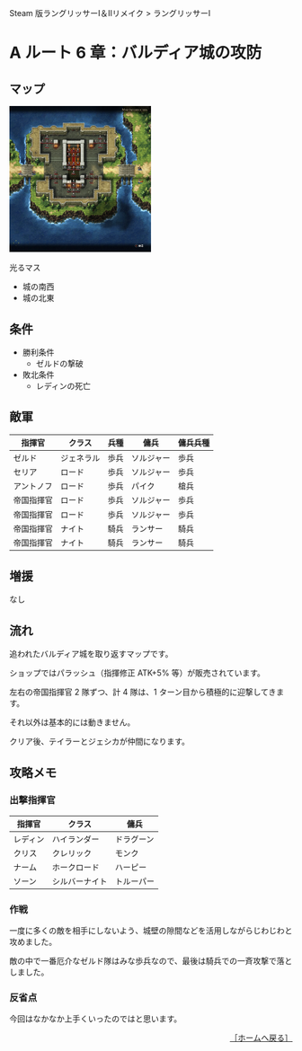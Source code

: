 Steam 版ラングリッサーⅠ＆Ⅱリメイク > ラングリッサーⅠ

# A ルート 6 章：バルディア城の攻防

## マップ

<div>
  <img src="../images/Chapter6A/Map6A.jpg" width="50%">
</div>

光るマス
- 城の南西
- 城の北東

## 条件

- 勝利条件
    - ゼルドの撃破
- 敗北条件
    - レディンの死亡

## 敵軍

|指揮官|クラス|兵種|傭兵|傭兵兵種|
|---|---|---|---|---|
|ゼルド|ジェネラル|歩兵|ソルジャー|歩兵|
|セリア|ロード|歩兵|ソルジャー|歩兵|
|アントノフ|ロード|歩兵|パイク|槍兵|
|帝国指揮官|ロード|歩兵|ソルジャー|歩兵|
|帝国指揮官|ロード|歩兵|ソルジャー|歩兵|
|帝国指揮官|ナイト|騎兵|ランサー|騎兵|
|帝国指揮官|ナイト|騎兵|ランサー|騎兵|

## 増援

なし

## 流れ

追われたバルディア城を取り返すマップです。

ショップではパラッシュ（指揮修正 ATK+5% 等）が販売されています。

左右の帝国指揮官 2 隊ずつ、計 4 隊は、1 ターン目から積極的に迎撃してきます。

それ以外は基本的には動きません。

クリア後、テイラーとジェシカが仲間になります。

## 攻略メモ

### 出撃指揮官

|指揮官|クラス|傭兵|
|---|---|---|
|レディン|ハイランダー|ドラグーン|
|クリス|クレリック|モンク|
|ナーム|ホークロード|ハーピー|
|ソーン|シルバーナイト|トルーパー|

### 作戦

一度に多くの敵を相手にしないよう、城壁の隙間などを活用しながらじわじわと攻めました。

敵の中で一番厄介なゼルド隊はみな歩兵なので、最後は騎兵での一斉攻撃で落としました。

### 反省点

今回はなかなか上手くいったのではと思います。

<div align="right">
  <a href="../README.md">［ホームへ戻る］</a>
</div>
